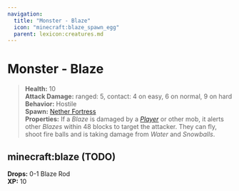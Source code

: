 ```yaml
---
navigation:
  title: "Monster - Blaze"
  icon: "minecraft:blaze_spawn_egg"
  parent: lexicon:creatures.md
---
```


# Monster - Blaze

> __Health:__ 10  
> __Attack Damage:__ 
ranged: 5, 
contact: 4 on easy, 6 on normal, 9 on hard 
> __Behavior:__ Hostile     
> __Spawn:__ [Nether Fortress](../world/structures.md#fortress)  
> __Properties:__ 
If a *Blaze* is damaged by a [*Player*](./human-player.md) or other mob, it alerts other *Blazes* within 48 blocks to target the attacker. They can fly, shoot fire balls and is taking damage from *Water* and *Snowballs*.

## minecraft:blaze (TODO)

<GameScene zoom={4}>
  <Entity id="minecraft:blaze" />
</GameScene>

__Drops:__ 0-1 Blaze Rod   
__XP:__ 10

